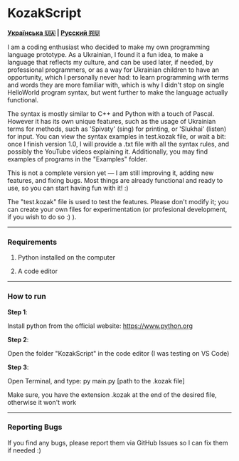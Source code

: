 # KozakScript

**[Українська 🇺🇦](README.uk.md) | [Русский 🇷🇺](README.ru.md)**

I am a coding enthusiast who decided to make my own programming language prototype. As a Ukrainian, I found it a fun idea, to make a language that reflects my culture, and can be used later, if needed, by professional programmers, or as a way for Ukrainian children to have an opportunity, which I personally never had: to learn programming with terms and words they are more familiar with, which is why I didn't stop on single HelloWorld program syntax, but went further to make the language actually functional.

The syntax is mostly similar to C++ and Python with a touch of Pascal. However it has its own unique features, such as the usage of Ukrainian terms for methods, such as 'Spivaty' (sing) for printing, or 'Slukhai' (listen) for input. You can view the syntax examples in test.kozak file, or wait a bit: once I finish version 1.0, I will provide a .txt file with all the syntax rules, and possibly the YouTube videos explaining it. Additionally, you may find examples of programs in the "Examples" folder.

This is not a complete version yet — I am still improving it, adding new features, and fixing bugs. Most things are already functional and ready to use, so you can start having fun with it! :)

The "test.kozak" file is used to test the features. Please don't modify it; you can create your own files for experimentation (or profesional development, if you wish to do so :) ).

___

### Requirements

1. Python installed on the computer

2. A code editor

___

### How to run

**Step 1**:

Install python from the official website: https://www.python.org

**Step 2**:

Open the folder "KozakScript" in the code editor (I was testing on VS Code)

**Step 3**:

Open Terminal, and type: py main.py [path to the .kozak file] 

Make sure, you have the extension .kozak at the end of the desired file, otherwise it won't work

____

### Reporting Bugs

If you find any bugs, please report them via GitHub Issues so I can fix them if needed :)

